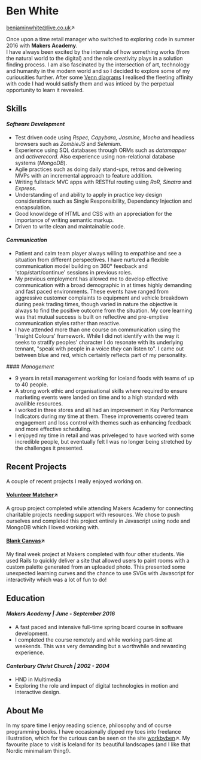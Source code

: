 # **Ben White**
<a href="mailto:benjaminwhite@live.co.uk">benjaminwhite@live.co.uk</a>&#8599;

Once upon a time retail manager who switched to exploring code in summer 2016 with **Makers Academy**.<br>I have always been excited by the internals of how something works (from the natural world to the digital) and the role creativity plays in a solution finding process. I am also fascinated by the intersection of art, technology and humanity in the modern world and so I decided to explore some of my curiousities further. After some [Venn diagrams](https://en.wikipedia.org/wiki/Venn_diagram) I realised the fleeting affinity with code I had would satisfy them and was inticed by the perpetual opportunity to learn it revealed.

## **Skills**

#### _Software Development_

* Test driven code using _Rspec, Capybara, Jasmine, Mocha_ and headless browsers such as _ZombieJS_ and _Selenium_.
* Experience using SQL databases through ORMs such as _datamapper_ and _activerecord_. Also experience using non-relational database systems (_MongoDB_).
* Agile practices such as doing daily stand-ups, retros and delivering MVPs with an incremental approach to feature addition.
* Writing fullstack MVC apps with RESTful routing using _RoR, Sinatra_ and _Express_.
* Understanding of and ability to apply in practice key design considerations such as Single Responsibility, Dependancy Injection and encapsulation.
* Good knowldege of HTML and CSS with an appreciation for the importance of writing semantic markup.
* Driven to write clean and maintainable code.

#### _Communication_

* Patient and calm team player always willing to empathise and see a situation from different perspectives. I have nurtured a flexible communication model building on 360&deg; feedback and 'stop/start/continue' sessions in previous roles.
* My previous employment has allowed me to develop effective communication with a broad demographic in at times highly demanding and fast paced environments. These events have ranged from aggressive customer complaints to equipment and vehicle breakdown during peak trading times, though varied in nature the objective is always to find the positive outcome from the situation. My core learning was that mutual success is built on reflective and pre-emptive communication styles rather than reactive.
* I have attended more than one course on communication using the 'Insight Colours' framework. While I did not identify with the way it seeks to stratify peoples' character I do resonate with its underlying tennant, "speak with people in a voice _they_ can listen to". I came out between blue and red, which certainly reflects part of my personality.

#### _Management_

*  9 years in retail management working for Iceland foods with teams of up to 40 people.
* A strong work ethic and organisational skills where required to ensure marketing events were landed on time and to a high standard with availible resources.
* I worked in three stores and all had an improvement in Key Performance Indicators during my time at them. These improvements covered team engagement and loss control with themes such as enhancing feedback and more effective scheduling.
* I enjoyed my time in retail and was priveleged to have worked with some incredible people, but eventually felt I was no longer being stretched by the challenges it presented.

## **Recent Projects**

A couple of recent projects I really enjoyed working on.

#### [Volunteer Matcher](https://github.com/benjamin-white/volunteer-matcher)&#8599;
A group project completed while attending Makers Academy for connecting charitable projects needing support with resources. We chose to push ourselves and completed this project entirely in Javascript using node and MongoDB which I loved working with.

#### [Blank Canvas](https://github.com/benjamin-white/blank_canvas)&#8599;
My final week project at Makers completed with four other students. We used Rails to quickly deliver a site that allowed users to paint rooms with a custom palette generated from an uploaded photo. This presented some unexpected learning curves and the chance to use SVGs with Javascript for interactivity which was a lot of fun to do!


## **Education**

#### _Makers Academy | June - September 2016_

* A fast paced and intensive full-time spring board course in software development.
* I completed the course remotely and while working part-time at weekends. This was very demanding but a worthwhile and rewarding experience.

#### _Canterbury Christ Church | 2002 - 2004_

* HND in Multimedia
* Exploring the role and impact of digital technologies in motion and interactive design.

## **About Me**

In my spare time I enjoy reading science, philosophy and of course programming books. I have occasionally dipped my toes into freelance illustration, which for the curious can be seen on the site <a href="http://workbyben.com">workbyben</a>&#8599;. My favourite place to visit is Iceland for its beautiful landscapes (and I like that Nordic minimalism thing!).
